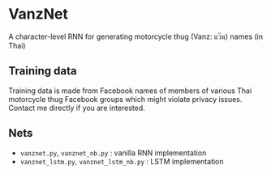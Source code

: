 # VanzNet
A character-level RNN for generating motorcycle thug (Vanz: แว๊น) names (in Thai)

## Training data
Training data is made from Facebook names of members of various Thai motorcycle thug Facebook groups which might violate privacy issues.
Contact me directly if you are interested.

## Nets
- `vanznet.py`, `vanznet_nb.py` : vanilla RNN implementation
- `vanznet_lstm.py`, `vanznet_lstm_nb.py` : LSTM implementation
